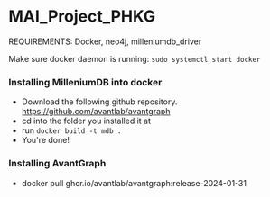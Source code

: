 # MAI_Project_PHKG

REQUIREMENTS: Docker, neo4j, milleniumdb_driver

Make sure docker daemon is running: ```sudo systemctl start docker```
### Installing MilleniumDB into docker
* Download the following github repository. https://github.com/avantlab/avantgraph
* cd into the folder you installed it at
* run ```docker build -t mdb .```
* You're done!

### Installing AvantGraph
* docker pull ghcr.io/avantlab/avantgraph:release-2024-01-31
